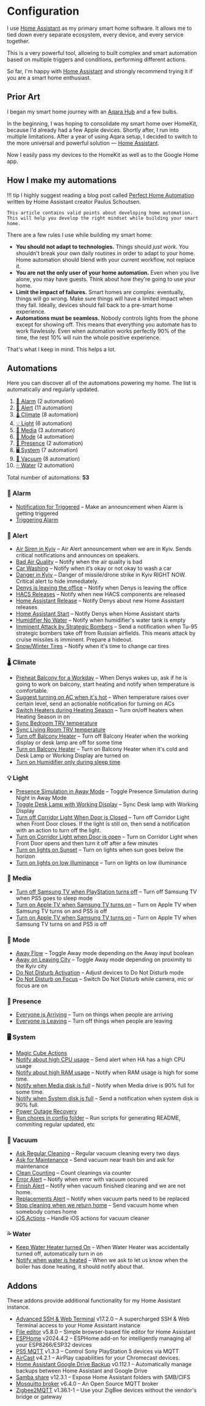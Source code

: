 # Configuration

I use [Home Assistant][ha] as my primary smart home software. It allows me to tied down every separate ecosystem, every device, and every service together.

This is a very powerful tool, allowing to built complex and smart automation based on multiple triggers and conditions, performing different actions.

So far, I'm happy with [Home Assistant][ha] and strongly recommend trying it if you are a smart home enthusiast.

## Prior Art

I began my smart home journey with an [Aqara Hub](https://www.aliexpress.com/item/32910909157.html) and a few bulbs.

In the beginning, I was hoping to consolidate my smart home over HomeKit, because I'd already had a few Apple devices. Shortly after, I run into multiple limitations. After a year of using Aqara setup, I decided to switch to the more universal and powerful solution — [Home Assistant][ha].

Now I easily pass my devices to the HomeKit as well as to the Google Home app.

## How I make my automations

<!-- prettier-ignore -->
!!! tip
    I highly suggest reading a blog post called [Perfect Home Automation](https://www.home-assistant.io/blog/2016/01/19/perfect-home-automation/) written by Home Assistant creator Paulus Schoutsen.

    This article contains valid points about developing home automation. This will help you develop the right mindset while building your smart home.

There are a few rules I use while building my smart home:

- **You should not adapt to technologies.** Things should _just work_. You shouldn't break your own daily routines in order to adapt to your home. Home automation should blend with your current workflow, not replace it.
- **You are not the only user of your home automation.** Even when you live alone, you may have guests. Think about how they're going to use your home.
- **Limit the impact of failures.** Smart homes are complex: eventually, things will go wrong. Make sure things will have a limited impact when they fail. Ideally, devices should fall back to a pre-smart home experience.
- **Automations must be seamless.** Nobody controls lights from the phone except for showing off. This means that everything you automate has to work flawlessly. Even when automation works perfectly 90% of the time, the rest 10% will ruin the whole positive experience.

That's what I keep in mind. This helps a lot.

## Automations

Here you can discover all of the automations powering my home. The list is automatically and regularly updated.

<!-- start-automations -->

1. [🚨 Alarm](#-alarm) (2 automation)
1. [🔔 Alert](#-alert) (11 automation)
1. [🌡️ Climate](#-climate) (8 automation)
1. [💡 Light](#-light) (6 automation)
1. [🎵 Media](#-media) (3 automation)
1. [🚦 Mode](#-mode) (4 automation)
1. [🔘 Presence](#-presence) (2 automation)
1. [🖥️ System](#-system) (7 automation)
1. [🧹 Vacuum](#-vacuum) (8 automation)
1. [💦 Water](#-water) (2 automation)

Total number of automations: **53**️

### 🚨 Alarm

- [Notification for Triggered](https://github.com/denysdovhan/home-assistant-config/blob/cf4c5bd4276397ba20b9f15def64135e42112414/automations.yaml#L75) – Make an announcement when Alarm is getting triggered
- [Triggering Alarm](https://github.com/denysdovhan/home-assistant-config/blob/cf4c5bd4276397ba20b9f15def64135e42112414/automations.yaml#L52)

### 🔔 Alert

- [Air Siren in Kyiv](https://github.com/denysdovhan/home-assistant-config/blob/cf4c5bd4276397ba20b9f15def64135e42112414/automations.yaml#L1) – Air Alert announcement when we are in Kyiv. Sends critical notifications and announces on speakers.
- [Bad Air Quality](https://github.com/denysdovhan/home-assistant-config/blob/cf4c5bd4276397ba20b9f15def64135e42112414/automations.yaml#L364) – Notify when the air quality is bad
- [Car Washing](https://github.com/denysdovhan/home-assistant-config/blob/cf4c5bd4276397ba20b9f15def64135e42112414/automations.yaml#L424) – Notify when it’s okay or not okay to wash a car
- [Danger in Kyiv](https://github.com/denysdovhan/home-assistant-config/blob/cf4c5bd4276397ba20b9f15def64135e42112414/automations.yaml#L2173) – Danger of missile/drone strike in Kyiv RIGHT NOW. Critical alert to hide immediately.
- [Denys is leaving the office](https://github.com/denysdovhan/home-assistant-config/blob/cf4c5bd4276397ba20b9f15def64135e42112414/automations.yaml#L2041) – Notify when Denys is leaving the office
- [HACS Releases](https://github.com/denysdovhan/home-assistant-config/blob/cf4c5bd4276397ba20b9f15def64135e42112414/automations.yaml#L275) – Notify when new HACS components are released
- [Home Assistant Release](https://github.com/denysdovhan/home-assistant-config/blob/cf4c5bd4276397ba20b9f15def64135e42112414/automations.yaml#L244) – Notify Denys about new Home Assistant releases
- [Home Assistant Start](https://github.com/denysdovhan/home-assistant-config/blob/cf4c5bd4276397ba20b9f15def64135e42112414/automations.yaml#L318) – Notify Denys when Home Assistant starts
- [Humidifier No Water](https://github.com/denysdovhan/home-assistant-config/blob/cf4c5bd4276397ba20b9f15def64135e42112414/automations.yaml#L398) – Notify when humidifier's water tank is empty
- [Imminent Attack by Strategic Bombers](https://github.com/denysdovhan/home-assistant-config/blob/cf4c5bd4276397ba20b9f15def64135e42112414/automations.yaml#L2258) – Send a notification when Tu-95 strategic bombers take off from Russian airfields. This means attack by cruise missiles is imminent. Prepare a hideout.
- [Snow/Winter Tires](https://github.com/denysdovhan/home-assistant-config/blob/cf4c5bd4276397ba20b9f15def64135e42112414/automations.yaml#L474) – Notify when it's time to change car tires

### 🌡️ Climate

- [Preheat Balcony for a Workday](https://github.com/denysdovhan/home-assistant-config/blob/cf4c5bd4276397ba20b9f15def64135e42112414/automations.yaml#L730) – When Denys wakes up, ask if he is going to work on balcony, start heating and notify when temperature is comfortable.
- [Suggest turning on AC when it's hot](https://github.com/denysdovhan/home-assistant-config/blob/cf4c5bd4276397ba20b9f15def64135e42112414/automations.yaml#LNone) – When temperature raises over certain level, send an actionable notification for turning on ACs
- [Switch Heaters during Heating Season](https://github.com/denysdovhan/home-assistant-config/blob/cf4c5bd4276397ba20b9f15def64135e42112414/automations.yaml#L565) – Turn on/off heaters when Heating Season in on
- [Sync Bedroom TRV temperature](https://github.com/denysdovhan/home-assistant-config/blob/cf4c5bd4276397ba20b9f15def64135e42112414/automations.yaml#L556)
- [Sync Living Room TRV temperature](https://github.com/denysdovhan/home-assistant-config/blob/cf4c5bd4276397ba20b9f15def64135e42112414/automations.yaml#L547)
- [Turn off Balcony Heater](https://github.com/denysdovhan/home-assistant-config/blob/cf4c5bd4276397ba20b9f15def64135e42112414/automations.yaml#L678) – Turn off Balcony Heater when the working display or desk lamp are off for some time
- [Turn on Balcony Heater](https://github.com/denysdovhan/home-assistant-config/blob/cf4c5bd4276397ba20b9f15def64135e42112414/automations.yaml#L638) – Turn on Balcony Heater when it's cold and Desk Lamp or Working Display are turned on
- [Turn on Humidifier only during sleep time](https://github.com/denysdovhan/home-assistant-config/blob/cf4c5bd4276397ba20b9f15def64135e42112414/automations.yaml#L1781)

### 💡 Light

- [Presence Simulation in Away Mode](https://github.com/denysdovhan/home-assistant-config/blob/cf4c5bd4276397ba20b9f15def64135e42112414/automations.yaml#L1116) – Toggle Presence Simulation during Night in Away Mode
- [Toggle Desk Lamp with Working Display](https://github.com/denysdovhan/home-assistant-config/blob/cf4c5bd4276397ba20b9f15def64135e42112414/automations.yaml#L1031) – Sync Desk lamp with Working Display
- [Turn off Corridor Light When Door is Closed](https://github.com/denysdovhan/home-assistant-config/blob/cf4c5bd4276397ba20b9f15def64135e42112414/automations.yaml#L955) – Turn off Corridor Light when Front Door closes. If the light is still on, then send a notification with an action to turn off the light.
- [Turn on Corridor Light when Door is open](https://github.com/denysdovhan/home-assistant-config/blob/cf4c5bd4276397ba20b9f15def64135e42112414/automations.yaml#L932) – Turn on Corridor Light when Front Door opens and then turn it off after a few minutes
- [Turn on lights on Sunset](https://github.com/denysdovhan/home-assistant-config/blob/cf4c5bd4276397ba20b9f15def64135e42112414/automations.yaml#L824) – Turn on lights when sun goes below the horizon
- [Turn on lights on low illuminance](https://github.com/denysdovhan/home-assistant-config/blob/cf4c5bd4276397ba20b9f15def64135e42112414/automations.yaml#L873) – Turn on lights on low illuminance

### 🎵 Media

- [Turn off Samsung TV when PlayStation turns off](https://github.com/denysdovhan/home-assistant-config/blob/cf4c5bd4276397ba20b9f15def64135e42112414/automations.yaml#L95) – Turn off Samsung TV when PS5 goes to sleep mode
- [Turn on Apple TV when Samsung TV turns on](https://github.com/denysdovhan/home-assistant-config/blob/cf4c5bd4276397ba20b9f15def64135e42112414/automations.yaml#L1950) – Turn on Apple TV when Samsung TV turns on and PS5 is off
- [Turn on Apple TV when Samsung TV turns on](https://github.com/denysdovhan/home-assistant-config/blob/cf4c5bd4276397ba20b9f15def64135e42112414/automations.yaml#L1950) – Turn on Apple TV when Samsung TV turns on and PS5 is off

### 🚦 Mode

- [Away Flow](https://github.com/denysdovhan/home-assistant-config/blob/cf4c5bd4276397ba20b9f15def64135e42112414/automations.yaml#L1082) – Toggle Away mode depending on the Away input boolean
- [Away on Leaving City](https://github.com/denysdovhan/home-assistant-config/blob/cf4c5bd4276397ba20b9f15def64135e42112414/automations.yaml#L1092) – Toggle Away mode depending on proximity to the Kyiv city
- [Do Not Disturb Activation](https://github.com/denysdovhan/home-assistant-config/blob/cf4c5bd4276397ba20b9f15def64135e42112414/automations.yaml#L1047) – Adjust devices to Do Not Disturb mode
- [Do Not Disturb on Focus](https://github.com/denysdovhan/home-assistant-config/blob/cf4c5bd4276397ba20b9f15def64135e42112414/automations.yaml#L1064) – Switch Do Not Disturb while camera, mic or focus are on

### 🔘 Presence

- [Everyone is Arriving](https://github.com/denysdovhan/home-assistant-config/blob/cf4c5bd4276397ba20b9f15def64135e42112414/automations.yaml#L1144) – Turn on things when people are arriving
- [Everyone is Leaving](https://github.com/denysdovhan/home-assistant-config/blob/cf4c5bd4276397ba20b9f15def64135e42112414/automations.yaml#L1224) – Turn off things when people are leaving

### 🖥️ System

- [Magic Cube Actions](https://github.com/denysdovhan/home-assistant-config/blob/cf4c5bd4276397ba20b9f15def64135e42112414/automations.yaml#L122)
- [Notify about high CPU usage](https://github.com/denysdovhan/home-assistant-config/blob/cf4c5bd4276397ba20b9f15def64135e42112414/automations.yaml#L2075) – Send alert when HA has a high CPU usage
- [Notify about high RAM usage](https://github.com/denysdovhan/home-assistant-config/blob/cf4c5bd4276397ba20b9f15def64135e42112414/automations.yaml#L2106) – Notify when RAM usage is high for some time.
- [Notify when Media disk is full](https://github.com/denysdovhan/home-assistant-config/blob/cf4c5bd4276397ba20b9f15def64135e42112414/automations.yaml#L338) – Notify when Media drive is 90% full for some time.
- [Notify when System disk is full](https://github.com/denysdovhan/home-assistant-config/blob/cf4c5bd4276397ba20b9f15def64135e42112414/automations.yaml#L2143) – Send a notification when system disk is 90% full.
- [Power Outage Recovery](https://github.com/denysdovhan/home-assistant-config/blob/cf4c5bd4276397ba20b9f15def64135e42112414/automations.yaml#L1723)
- [Run chores in config folder](https://github.com/denysdovhan/home-assistant-config/blob/cf4c5bd4276397ba20b9f15def64135e42112414/automations.yaml#L2029) – Run scripts for generating README, commiting regular updated, etc

### 🧹 Vacuum

- [Ask Regular Cleaning](https://github.com/denysdovhan/home-assistant-config/blob/cf4c5bd4276397ba20b9f15def64135e42112414/automations.yaml#L1296) – Regular vacuum cleaning every two days
- [Ask for Maintenance](https://github.com/denysdovhan/home-assistant-config/blob/cf4c5bd4276397ba20b9f15def64135e42112414/automations.yaml#L1435) – Send vacuum near trash bin and ask for maintenance
- [Clean Counting](https://github.com/denysdovhan/home-assistant-config/blob/cf4c5bd4276397ba20b9f15def64135e42112414/automations.yaml#L2012) – Count cleanings via counter
- [Error Alert](https://github.com/denysdovhan/home-assistant-config/blob/cf4c5bd4276397ba20b9f15def64135e42112414/automations.yaml#L1407) – Notify when error with vacuum occured
- [Finish Alert](https://github.com/denysdovhan/home-assistant-config/blob/cf4c5bd4276397ba20b9f15def64135e42112414/automations.yaml#L1374) – Notify when vacuum finished cleaning and we are not home.
- [Replacements Alert](https://github.com/denysdovhan/home-assistant-config/blob/cf4c5bd4276397ba20b9f15def64135e42112414/automations.yaml#L1504) – Notify when vacuum parts need to be replaced
- [Stop cleaning when we return home](https://github.com/denysdovhan/home-assistant-config/blob/cf4c5bd4276397ba20b9f15def64135e42112414/automations.yaml#L1356) – Send vacuum home when somebody comes home
- [iOS Actions](https://github.com/denysdovhan/home-assistant-config/blob/cf4c5bd4276397ba20b9f15def64135e42112414/automations.yaml#L1584) – Handle iOS actions for vacuum cleaner

### 💦 Water

- [Keep Water Heater turned On](https://github.com/denysdovhan/home-assistant-config/blob/cf4c5bd4276397ba20b9f15def64135e42112414/automations.yaml#L1985) – When Water Heater was accidentally turned off, automatically turn in on
- [Notify when water is heated](https://github.com/denysdovhan/home-assistant-config/blob/cf4c5bd4276397ba20b9f15def64135e42112414/automations.yaml#L1655) – When we ask to let us know when the boiler has done heating, it should notify about that.
<!-- end-automations -->

## Addons

These addons provide additional functionality for my Home Assistant instance.

<!-- start-addons -->

- [Advanced SSH & Web Terminal](https://github.com/hassio-addons/addon-ssh) v17.2.0 – A supercharged SSH & Web Terminal access to your Home Assistant instance
- [File editor](https://github.com/home-assistant/addons/tree/master/configurator) v5.8.0 – Simple browser-based file editor for Home Assistant
- [ESPHome](https://esphome.io/) v2024.4.2 – ESPHome add-on for intelligently managing all your ESP8266/ESP32 devices
- [PS5 MQTT](https://github.com/FunkeyFlo/ps5-mqtt/tree/main/add-ons/ps5-mqtt) v1.3.3 – Control Sony PlayStation 5 devices via MQTT
- [AirCast](https://github.com/hassio-addons/addon-aircast) v4.2.1 – AirPlay capabilities for your Chromecast devices.
- [Home Assistant Google Drive Backup](https://github.com/sabeechen/hassio-google-drive-backup) v0.112.1 – Automatically manage backups between Home Assistant and Google Drive
- [Samba share](https://github.com/home-assistant/addons/tree/master/samba) v12.3.1 – Expose Home Assistant folders with SMB/CIFS
- [Mosquitto broker](https://github.com/home-assistant/addons/tree/master/mosquitto) v6.4.0 – An Open Source MQTT broker
- [Zigbee2MQTT](https://github.com/zigbee2mqtt/hassio-zigbee2mqtt/tree/master/zigbee2mqtt) v1.36.1-1 – Use your ZigBee devices without the vendor's bridge or gateway
<!-- end-addons -->

<!-- References -->

[ha]: https://www.home-assistant.io/
[asuswrt]: https://www.home-assistant.io/integrations/asuswrt
[mobile_app]: https://www.home-assistant.io/integrations/mobile_app/
